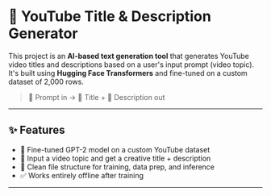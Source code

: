 # 🎥 YouTube Title & Description Generator

This project is an **AI-based text generation tool** that generates YouTube video titles and descriptions based on a user's input prompt (video topic). It's built using **Hugging Face Transformers** and fine-tuned on a custom dataset of 2,000 rows.

> 🚀 Prompt in → 📌 Title + 📝 Description out

---

## ✨ Features

- 🧠 Fine-tuned GPT-2 model on a custom YouTube dataset
- 📝 Input a video topic and get a creative title + description
- 📂 Clean file structure for training, data prep, and inference
- ✅ Works entirely offline after training

---
